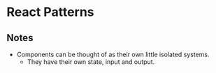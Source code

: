 # React Patterns

## Notes

* Components can be thought of as their own little isolated systems.
  * They have their own state, input and output.